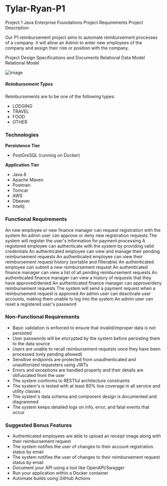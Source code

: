 # Tylar-Ryan-P1
Project 1
Java Enterprise Foundations Project Requirements
Project Description

Our P1 reimbursement project aims to automate reimbursement processes of a company.
it will allow an Admin to enter new employees of the company and assign their role or position with the company.

Project Design Specifications and Documents
Relational Data Model
Relational Model

![image](https://user-images.githubusercontent.com/79468669/173850810-a2584a45-7af8-4a2c-8e2e-8b8350c4318c.png)


##### Reimbursement Types
Reimbursements are to be one of the following types:
- LODGING
- TRAVEL
- FOOD
- OTHER


### Technologies

**Persistence Tier**
- PostGreSQL (running on Docker)

**Application Tier**
- Java 8
- Apache Maven
- Postman
- Tomcat
- AWS
- Dbeaver
- Intellij


### Functional Requirements

An new employee or new finance manager can request registration with the system
An admin user can approve or deny new registration requests
The system will register the user's information for payment processing
A registered employee can authenticate with the system by providing valid credentials
An authenticated employee can view and manage their pending reimbursement requests
An authenticated employee can view their reimbursement request history (sortable and filterable)
An authenticated employee can submit a new reimbursement request
An authenticated finance manager can view a list of all pending reimbursement requests
An authenticated finance manager can view a history of requests that they have approved/denied
An authenticated finance manager can approve/deny reimbursement requests
The system will send a payment request when a reimbursement request is approved
An admin user can deactivate user accounts, making them unable to log into the system
An admin user can reset a registered user's password
### Non-Functional Requirements

- Basic validation is enforced to ensure that invalid/improper data is not persisted
- User passwords will be encrypted by the system before persisting them to the data source
- Users are unable to recall reimbursement requests once they have been processed (only pending allowed)
- Sensitive endpoints are protected from unauthenticated and unauthorized requesters using JWTs
- Errors and exceptions are handled properly and their details are obfuscated from the user
- The system conforms to RESTful architecture constraints
- The system's is tested with at least 80% line coverage in all service and utility classes
- The system's data schema and component design is documented and diagrammed
- The system keeps detailed logs on info, error, and fatal events that occur

### Suggested Bonus Features
- Authenticated employees are able to upload an receipt image along with their reimbursement request
- The system notifies the user of changes to their account registration status by email
- The system notifies the user of changes to their reimbursement request status by email
- Document your API using a tool like OpenAPI/Swagger
- Run your application within a Docker container
- Automate builds using GitHub Actions
